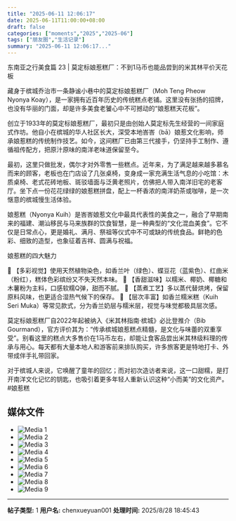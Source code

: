 ```yaml
---
title: "2025-06-11 12:06:17"
date: 2025-06-11T11:00:00+08:00
draft: false
categories: ["moments","2025","2025-06"]
tags: ["朋友圈","生活记录"]
summary: "2025-06-11 12:06:17..."
---
```


东南亚之行美食篇 23 | 莫定标娘惹糕厂：不到1马币也能品尝到的米其林平价天花板

藏身于槟城乔治市一条静谧小巷中的莫定标娘惹糕厂（Moh Teng Pheow Nyonya Koay），是一家拥有近百年历史的传统糕点老铺。这里没有张扬的招牌，也没有华丽的门面，却是许多美食老饕心中不可撼动的“娘惹糕天花板”。

创立于1933年的莫定标娘惹糕厂，最初只是由创始人莫定标先生经营的一间家庭式作坊。他自小在槟城的华人社区长大，深受本地峇峇（bā）娘惹文化影响，师承娘惹糕的传统制作技艺。如今，这间糕厂已由第三代接手，仍坚持手工制作、遵循祖传配方，把原汁原味的南洋老味道保留至今。

最初，这里只做批发，偶尔才对外零售一些糕点。近年来，为了满足越来越多慕名而来的顾客，老板也在门店设了几张桌椅，变身成一家充满生活气息的小吃馆：木质桌椅、老式花砖地板、斑驳墙面与泛黄老照片，仿佛把人带入南洋旧宅的老客厅。坐下点一份花花绿绿的娘惹糕拼盘，配上一杯香浓的南洋奶茶或咖啡，是一次惬意的槟城慢生活体验。

娘惹糕（Nyonya Kuih）是峇峇娘惹文化中最具代表性的美食之一，融合了早期南来的福建、潮汕移民与马来族群的饮食智慧，是一种典型的“文化混血美食”。它不仅是日常点心，更是婚礼、满月、祭祖等仪式中不可或缺的传统食品。鲜艳的色彩、细致的造型，也象征着吉祥、圆满与祝福。

娘惹糕的四大魅力

🌈 【多彩视觉】使用天然植物染色，如香兰叶（绿色）、蝶豆花（蓝紫色）、红曲米（粉红），糕体色彩缤纷又不失天然本味。
🍬 【香甜滋味】以糯米、椰奶、椰糖和木薯粉为主料，口感软糯Q弹，甜而不腻。
🥧 【蒸煮工艺】多以蒸代替烘烤，保留原料风味，也更适合湿热气候下的保存。
🍭 【层次丰富】如香兰糯米糕（Kuih Seri Muka）等常见款式，分为香兰奶层与糯米层，视觉与味觉都极具层次感。

莫定标娘惹糕厂自2022年起被纳入《米其林指南·槟城》必比登推介（Bib Gourmand），官方评价其为：“传承槟城娘惹糕点精髓，是文化与味蕾的双重享受”。别看这里的糕点大多售价在1马币左右，却能让食客品尝出米其林级料理的传承与用心。每天都有大量本地人和游客前来排队购买，许多旅客更是特地打卡、外带成伴手礼带回家。

对于槟城人来说，它唤醒了童年的回忆；而对初次造访者来说，这一口甜糯，是打开南洋文化记忆的钥匙，也吸引着更多年轻人重新认识这种“小而美”的文化资产。
​
​#娘惹糕

## 媒体文件

- ![Media 1](/Moments/photos/2025-06-11/202506111206170.jpg)
- ![Media 2](/Moments/photos/2025-06-11/202506111206171.jpg)
- ![Media 3](/Moments/photos/2025-06-11/202506111206172.jpg)
- ![Media 4](/Moments/photos/2025-06-11/202506111206173.jpg)
- ![Media 5](/Moments/photos/2025-06-11/202506111206174.jpg)
- ![Media 6](/Moments/photos/2025-06-11/202506111206175.jpg)
- ![Media 7](/Moments/photos/2025-06-11/202506111206176.jpg)
- ![Media 8](/Moments/photos/2025-06-11/202506111206177.jpg)
- ![Media 9](/Moments/photos/2025-06-11/202506111206178.jpg)

---

**帖子类型:** 1
**用户名:** chenxueyuan001
**处理时间:** 2025/8/28 18:45:43